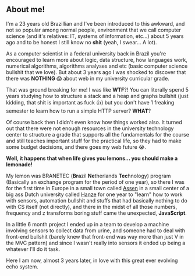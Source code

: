 ## About me!

  I'm a 23 years old Brazillian and I've been introduced to this awkward, and not so popular among normal people, environment that we call computer science (and it's relatives: IT, systems of information, etc...) about 5 years ago and to be honest I still know no **shit** (yeah, I swear... A lot).

  As a computer scientist in a federal university back in Brazil you're encouraged to learn more about logic, data structure, how languages work, numerical algorithms, algorithms analyses and etc (basic computer science bullshit that we love). But about 3 years ago I was shocked to discover that there was **NOTHING** :scream: about web in my university curricular grade.

  That was ground breaking for me! I was like __WTF__?! You can literally spend 5 years studying how to structure a stack and a heap and graphs bullshit (just kidding, that shit is important as fuck :+1:) but you don't have 1 freaking semester to learn how to run a simple HTTP server? **WHAT**?

  Of course back then I didn't even know how things worked also. It turned out that there were not enough resources in the university technology center to structure a grade that supports all the fundamentals for the course and still teaches important stuff for the practical life, so they had to make some budget decisions, and there goes my web future :sob:.
  
  **Well, it happens that when life gives you lemons... you should make a lemonade!**
  
  My lemon was BRANETEC (**Bra**zil **Ne**therlands **Tec**hnology) program (Basically an exchange program for the period of one year), so there I was for the first time in Europe in a small town called [Assen](https://en.wikipedia.org/wiki/Assen) in a small center of a big ass Dutch university called [Hanze](https://www.hanze.nl/eng) for one year to "learn" how to work with sensors, automation bullshit and stuffs that had basically nothing to do with CS itself (not directly), and there in the midst of all those numbers, frequency and z transforms boring stuff came the unexpected, **JavaScript**.
  
  In a little 6 month project I ended up in a team to develop a machine involving sensors to collect data from urine, and someone had to deal with front-end bullshit (barely knew that front-end was way more than just V in the MVC pattern) and since I wasn't really into sensors it ended up being a whatever I'll do it task.

  Here I am now, almost 3 years later, in love with this great ever evolving echo system.
